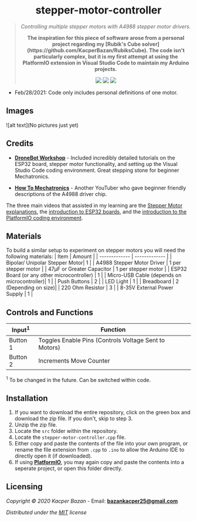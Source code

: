 <div align="center">
  <h1>stepper-motor-controller</h1>
	<blockquote>
		<p><i>Controlling multiple stepper motors with A4988 stepper motor drivers.</i></p>
		<p><b>The inspiration for this piece of software arose from a personal project regarding my [Rubik's Cube solver](https://github.com/KacperBazan/RubiksCube). The code isn't particularly complex, but it is my first attempt at using the PlatformIO extension in Visual Studio Code to maintain my Arduino projects.</b></p>
		<img src=https://img.shields.io/badge/Build-Working-brightgreen> <img src=https://img.shields.io/badge/License-MIT-yellow>
		<img src=https://img.shields.io/badge/Progress-Incomplete-red>
	</blockquote>
</div>

- Feb/28/2021: Code only includes personal definitions of one motor.

## Images
![alt text](No pictures just yet)

## Credits
- **[DroneBot Workshop](https://www.youtube.com/channel/UCzml9bXoEM0itbcE96CB03w)** - Included incredibly detailed tutorials on the ESP32 board, stepper motor functionality, and setting up the Visual Studio Code coding environment. Great stepping stone for beginner Mechatronics.

- **[How To Mechatronics](https://www.youtube.com/channel/UCmkP178NasnhR3TWQyyP4Gw)** - Another YouTuber who gave beginner friendly descriptions of the A4988 driver chip.

The three main videos that assisted in my learning are the [Stepper Motor explanations](https://www.youtube.com/watch?v=0qwrnUeSpYQ&t=1261s), the [introduction to ESP32 boards](https://www.youtube.com/watch?v=xPlN_Tk3VLQ&t=855s), and the [introduction to the PlatformIO coding environment](https://www.youtube.com/watch?v=JmvMvIphMnY).

## Materials

To build a similar setup to experiment on stepper motors you will need the following materials:
| Item | Amount |
| ------------- | ------------- |
| Bipolar/ Unipolar Stepper Motor| 1 |
| A4988 Stepper Motor Driver | 1 per stepper motor |
| 47µF or Greater Capacitor | 1 per stepper motor |
| ESP32 Board (or any other microcontroller) | 1 |
| Micro-USB Cable (depends on microcontroller)| 1 |
| Push Buttons | 2 |
| LED Light | 1 |
| Breadboard | 2 (Depending on size)|
| 220 Ohm Resistor | 3 |
| 8-35V External Power Supply | 1 |

## Controls and Functions

| Input<sup>1</sup>  | Function |
| ------------- | ------------- |
| Button 1  | Toggles Enable Pins (Controls Voltage Sent to Motors) |
| Button 2  | Increments Move Counter  |
>
<sup>1</sup> To be changed in the future. Can be switched within code.

## Installation
1. If you want to download the entire repository, click on the green box and download the zip file. If you don't, skip to step 3.
2. Unzip the zip file.
3. Locate the `src` folder within the repository. 
4. Locate the `stepper-motor-controller.cpp` file.
5. Either copy and paste the contents of the file into your own program, or rename the file extension from `.cpp` to `.ino` to allow the Arduino IDE to directly open it (if downloaded).
6. If using **[PlatformIO](https://www.youtube.com/watch?v=JmvMvIphMnY)**, you may again copy and paste the contents into a seperate project, or open this folder directly.

## Licensing
*Copyright © 2020 Kacper Bazan* - Email: **bazankacper25@gmail.com**

*Distributed under the [MIT](https://github.com/FAR-Lab/RobotArmArduinoAnimation/blob/master/LICENSE) license*
